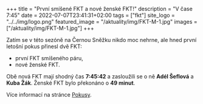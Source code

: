 +++
title = "První smíšené FKT a nové ženské FKT!"
description = "V čase 7:45"
date = 2022-07-07T23:41:31+02:00
tags = ["fkt"]
site_logo = "../../img/logo.png"
featured_image = "/aktuality/img/FKT-M-1.jpg"
images = ["/aktuality/img/FKT-M-1.jpg"]
+++

Zatím se v této sezóně na Černou Sněžku nikdo moc nehrne, ale hned první
letošní pokus přinesl dvě FKT:

* první FKT smíšeného páru,
* nové ženské FKT.

Obě nová FKT mají shodný čas **7:45:42** a zasloužili se o ně **Adél Šeflová**
a **Kuba Žák**. Ženské FKT bylo překonáno o **49 minut**.

Více informací na stránce [Pokusy](/pokusy).
